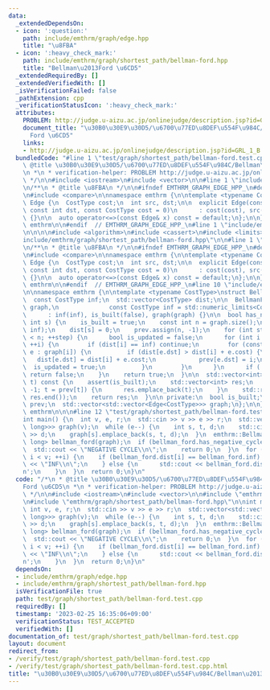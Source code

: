 ```yaml
---
data:
  _extendedDependsOn:
  - icon: ':question:'
    path: include/emthrm/graph/edge.hpp
    title: "\u8FBA"
  - icon: ':heavy_check_mark:'
    path: include/emthrm/graph/shortest_path/bellman-ford.hpp
    title: "Bellman\u2013Ford \u6CD5"
  _extendedRequiredBy: []
  _extendedVerifiedWith: []
  _isVerificationFailed: false
  _pathExtension: cpp
  _verificationStatusIcon: ':heavy_check_mark:'
  attributes:
    PROBLEM: http://judge.u-aizu.ac.jp/onlinejudge/description.jsp?id=GRL_1_B
    document_title: "\u30B0\u30E9\u30D5/\u6700\u77ED\u8DEF\u554F\u984C/Bellman\u2013\
      Ford \u6CD5"
    links:
    - http://judge.u-aizu.ac.jp/onlinejudge/description.jsp?id=GRL_1_B
  bundledCode: "#line 1 \"test/graph/shortest_path/bellman-ford.test.cpp\"\n/*\n *\
    \ @title \u30B0\u30E9\u30D5/\u6700\u77ED\u8DEF\u554F\u984C/Bellman\u2013Ford \u6CD5\
    \n *\n * verification-helper: PROBLEM http://judge.u-aizu.ac.jp/onlinejudge/description.jsp?id=GRL_1_B\n\
    \ */\n\n#include <iostream>\n#include <vector>\n\n#line 1 \"include/emthrm/graph/edge.hpp\"\
    \n/**\n * @title \u8FBA\n */\n\n#ifndef EMTHRM_GRAPH_EDGE_HPP_\n#define EMTHRM_GRAPH_EDGE_HPP_\n\
    \n#include <compare>\n\nnamespace emthrm {\n\ntemplate <typename CostType>\nstruct\
    \ Edge {\n  CostType cost;\n  int src, dst;\n\n  explicit Edge(const int src,\
    \ const int dst, const CostType cost = 0)\n      : cost(cost), src(src), dst(dst)\
    \ {}\n\n  auto operator<=>(const Edge& x) const = default;\n};\n\n}  // namespace\
    \ emthrm\n\n#endif  // EMTHRM_GRAPH_EDGE_HPP_\n#line 1 \"include/emthrm/graph/shortest_path/bellman-ford.hpp\"\
    \n\n\n\n#include <algorithm>\n#include <cassert>\n#include <limits>\n#line 8 \"\
    include/emthrm/graph/shortest_path/bellman-ford.hpp\"\n\n#line 1 \"include/emthrm/graph/edge.hpp\"\
    \n/**\n * @title \u8FBA\n */\n\n#ifndef EMTHRM_GRAPH_EDGE_HPP_\n#define EMTHRM_GRAPH_EDGE_HPP_\n\
    \n#include <compare>\n\nnamespace emthrm {\n\ntemplate <typename CostType>\nstruct\
    \ Edge {\n  CostType cost;\n  int src, dst;\n\n  explicit Edge(const int src,\
    \ const int dst, const CostType cost = 0)\n      : cost(cost), src(src), dst(dst)\
    \ {}\n\n  auto operator<=>(const Edge& x) const = default;\n};\n\n}  // namespace\
    \ emthrm\n\n#endif  // EMTHRM_GRAPH_EDGE_HPP_\n#line 10 \"include/emthrm/graph/shortest_path/bellman-ford.hpp\"\
    \n\nnamespace emthrm {\n\ntemplate <typename CostType>\nstruct BellmanFord {\n\
    \  const CostType inf;\n  std::vector<CostType> dist;\n\n  BellmanFord(const std::vector<std::vector<Edge<CostType>>>&\
    \ graph,\n              const CostType inf = std::numeric_limits<CostType>::max())\n\
    \      : inf(inf), is_built(false), graph(graph) {}\n\n  bool has_negative_cycle(const\
    \ int s) {\n    is_built = true;\n    const int n = graph.size();\n    dist.assign(n,\
    \ inf);\n    dist[s] = 0;\n    prev.assign(n, -1);\n    for (int step = 0; step\
    \ < n; ++step) {\n      bool is_updated = false;\n      for (int i = 0; i < n;\
    \ ++i) {\n        if (dist[i] == inf) continue;\n        for (const Edge<CostType>&\
    \ e : graph[i]) {\n          if (dist[e.dst] > dist[i] + e.cost) {\n         \
    \   dist[e.dst] = dist[i] + e.cost;\n            prev[e.dst] = i;\n          \
    \  is_updated = true;\n          }\n        }\n      }\n      if (!is_updated)\
    \ return false;\n    }\n    return true;\n  }\n\n  std::vector<int> build_path(int\
    \ t) const {\n    assert(is_built);\n    std::vector<int> res;\n    for (; t !=\
    \ -1; t = prev[t]) {\n      res.emplace_back(t);\n    }\n    std::reverse(res.begin(),\
    \ res.end());\n    return res;\n  }\n\n private:\n  bool is_built;\n  std::vector<int>\
    \ prev;\n  std::vector<std::vector<Edge<CostType>>> graph;\n};\n\n}  // namespace\
    \ emthrm\n\n\n#line 12 \"test/graph/shortest_path/bellman-ford.test.cpp\"\n\n\
    int main() {\n  int v, e, r;\n  std::cin >> v >> e >> r;\n  std::vector<std::vector<emthrm::Edge<long\
    \ long>>> graph(v);\n  while (e--) {\n    int s, t, d;\n    std::cin >> s >> t\
    \ >> d;\n    graph[s].emplace_back(s, t, d);\n  }\n  emthrm::BellmanFord<long\
    \ long> bellman_ford(graph);\n  if (bellman_ford.has_negative_cycle(r)) {\n  \
    \  std::cout << \"NEGATIVE CYCLE\\n\";\n    return 0;\n  }\n  for (int i = 0;\
    \ i < v; ++i) {\n    if (bellman_ford.dist[i] == bellman_ford.inf) {\n      std::cout\
    \ << \"INF\\n\";\n    } else {\n      std::cout << bellman_ford.dist[i] << '\\\
    n';\n    }\n  }\n  return 0;\n}\n"
  code: "/*\n * @title \u30B0\u30E9\u30D5/\u6700\u77ED\u8DEF\u554F\u984C/Bellman\u2013\
    Ford \u6CD5\n *\n * verification-helper: PROBLEM http://judge.u-aizu.ac.jp/onlinejudge/description.jsp?id=GRL_1_B\n\
    \ */\n\n#include <iostream>\n#include <vector>\n\n#include \"emthrm/graph/edge.hpp\"\
    \n#include \"emthrm/graph/shortest_path/bellman-ford.hpp\"\n\nint main() {\n \
    \ int v, e, r;\n  std::cin >> v >> e >> r;\n  std::vector<std::vector<emthrm::Edge<long\
    \ long>>> graph(v);\n  while (e--) {\n    int s, t, d;\n    std::cin >> s >> t\
    \ >> d;\n    graph[s].emplace_back(s, t, d);\n  }\n  emthrm::BellmanFord<long\
    \ long> bellman_ford(graph);\n  if (bellman_ford.has_negative_cycle(r)) {\n  \
    \  std::cout << \"NEGATIVE CYCLE\\n\";\n    return 0;\n  }\n  for (int i = 0;\
    \ i < v; ++i) {\n    if (bellman_ford.dist[i] == bellman_ford.inf) {\n      std::cout\
    \ << \"INF\\n\";\n    } else {\n      std::cout << bellman_ford.dist[i] << '\\\
    n';\n    }\n  }\n  return 0;\n}\n"
  dependsOn:
  - include/emthrm/graph/edge.hpp
  - include/emthrm/graph/shortest_path/bellman-ford.hpp
  isVerificationFile: true
  path: test/graph/shortest_path/bellman-ford.test.cpp
  requiredBy: []
  timestamp: '2023-02-25 16:35:06+09:00'
  verificationStatus: TEST_ACCEPTED
  verifiedWith: []
documentation_of: test/graph/shortest_path/bellman-ford.test.cpp
layout: document
redirect_from:
- /verify/test/graph/shortest_path/bellman-ford.test.cpp
- /verify/test/graph/shortest_path/bellman-ford.test.cpp.html
title: "\u30B0\u30E9\u30D5/\u6700\u77ED\u8DEF\u554F\u984C/Bellman\u2013Ford \u6CD5"
---
```

